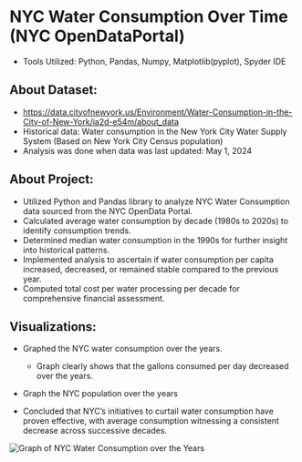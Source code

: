 # NYC Water Consumption Over Time (NYC OpenDataPortal)
- Tools Utilized: Python, Pandas, Numpy, Matplotlib(pyplot), Spyder IDE

## About Dataset:
- https://data.cityofnewyork.us/Environment/Water-Consumption-in-the-City-of-New-York/ia2d-e54m/about_data
- Historical data: Water consumption in the New York City Water Supply System (Based on New York City Census population)
- Analysis was done when data was last updated: May 1, 2024

## About Project:
- Utilized Python and Pandas library to analyze NYC Water Consumption data sourced from the NYC OpenData Portal.
- Calculated average water consumption by decade (1980s to 2020s) to identify consumption trends.
- Determined median water consumption in the 1990s for further insight into historical patterns.
- Implemented analysis to ascertain if water consumption per capita increased, decreased, or remained stable compared to the previous year.
- Computed total cost per water processing per decade for comprehensive financial assessment.

## Visualizations:
- Graphed the NYC water consumption over the years.
  - Graph clearly shows that the gallons consumed per day decreased over the years.
- Graph the NYC population over the years

- Concluded that NYC’s initiatives to curtail water consumption have proven effective, with average consumption witnessing a consistent decrease across successive decades.

![Graph of NYC Water Consumption over the Years]((https://github.com/ArvindRambahal02/NYC-Water-Consumption/blob/main/NYC_Water_Consumption_Over_Years.png))


